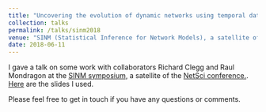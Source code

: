 ```yaml
---
title: "Uncovering the evolution of dynamic networks using temporal data"
collection: talks
permalink: /talks/sinm2018
venue: "SINM (Statistical Inference for Network Models), a satellite of the NetSci conference"
date: 2018-06-11
---
```


I gave a talk on some work with collaborators Richard Clegg and Raul Mondragon at the [SINM symposium,](http://danlarremore.com/sinm2018/) a satellite of the [NetSci conference.](https://www.netsci2018.com/). [Here](files/SINM_Naomi.pdf) are the slides I used. 

Please feel free to get in touch if you have any questions or comments.